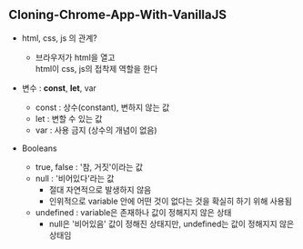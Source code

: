 ## Cloning-Chrome-App-With-VanillaJS

- html, css, js 의 관계?
    - 브라우저가 html을 열고  
        html이 css, js의 접착제 역할을 한다

- 변수 : __const__, __let__, var
    - const : 상수(constant), 변하지 않는 값
    - let : 변할 수 있는 값
    - var : 사용 금지 (상수의 개념이 없음)

- Booleans
    - true, false : '참, 거짓'이라는 값
    - null : '비어있다'라는 값
        - 절대 자연적으로 발생하지 않음
        - 인위적으로 variable 안에 어떤 것이 없다는 것을 확실히 하기 위해 사용됨
    - undefined : variable은 존재하나 값이 정해지지 않은 상태
        - null은 '비어있음' 값이 정해진 상태지만, undefined는 값이 정해지지 않은 상태임